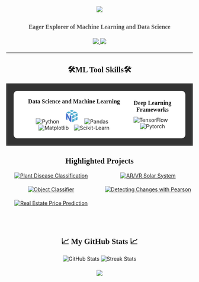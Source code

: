 <h1 align="center">
    <img src="https://readme-typing-svg.herokuapp.com/?font=Righteous&size=35&color=7F00FF&center=true&vCenter=true&width=500&height=70&duration=4000&lines=Hi+There!+👋;I'm+Bhavani+Shankar!;" />
</h1>

<h3 align="center" style="font-family: 'Times New Roman', sans-serif; color: #555;">Eager Explorer of Machine Learning and Data Science</h3>

<div align="center" style="margin: 20px;">
  <a href="mailto:abhavanishankar2002@gmail.com">
    <img src="https://img.shields.io/badge/Email-D14836?style=for-the-badge&logo=gmail&logoColor=white&background=DD2727" />
  </a>
  <a href="https://www.linkedin.com/in/abs768/" target="_blank">
    <img src="https://img.shields.io/badge/LinkedIn-%230077B5.svg?&style=for-the-badge&logo=linkedin&logoColor=white&background=0077B5" />
  </a>
</div>

<hr/>

<h2 align="center" style="font-family: 'Times New Roman', sans-serif;">🛠️ML Tool Skills🛠️</h2>
<div align="center" style="background-color: #333; padding: 20px;">
    <div style="background-color: white; padding: 20px; border-radius: 10px; display: flex; justify-content: space-around; align-items: center;">
        <!-- First Group of Tools with Title -->
        <div>
            <div style="font-family: 'Times New Roman', sans-serif; font-size: 16px; font-weight: bold; margin-bottom: 10px;">Data Science and Machine Learning</div>
            <img src="https://cdn.jsdelivr.net/gh/devicons/devicon/icons/python/python-original.svg" alt="Python" style="width: 40px; margin-right: 10px;"/>
            <img src="https://github.com/valohai/ml-logos/raw/master/numpy.svg" alt="Numpy" style="width: 40px; margin-right: 10px;"/>
            <img src="https://github.com/valohai/ml-logos/raw/master/pandas.svg" alt="Pandas" style="width: 40px; margin-right: 10px;"/>
            <img src="https://github.com/valohai/ml-logos/raw/master/matplotlib.svg" alt="Matplotlib" style="width: 40px; margin-right: 10px;"/>
            <img src="https://github.com/valohai/ml-logos/raw/master/scikit-learn.svg" alt="Scikit-Learn" style="width: 40px;"/>
        </div>
        <!-- Second Group of Tools with Title -->
        <div>
            <div style="font-family: 'Times New Roman', sans-serif; font-size: 16px; font-weight: bold; margin-bottom: 10px;">Deep Learning Frameworks</div>
            <img src="https://skillicons.dev/icons?i=tensorflow" alt="TensorFlow" style="width: 60px; margin-right: 10px;"/>
            <img src="https://github.com/valohai/ml-logos/raw/master/pytorch.svg" alt="Pytorch" style="width: 60px;"/>
        </div>
    </div>
</div>


<h2 align="center" style="font-family: 'Times New Roman', sans-serif;">🌟 Highlighted Projects 🌟</h2
<br>
<div align="center" style="display: grid; grid-template-columns: repeat(2, 1fr); gap: 20px;">
  <!-- Plant Disease Classification Using DenseNet-169 -->
  <a href="https://github.com/abs768/Plant-Disease-Classification-Using-Densenet-169-Architecture-of-CNN">
    <img alt="Plant Disease Classification" src="https://github-readme-stats.vercel.app/api/pin/?username=abs768&repo=Plant-Disease-Classification-Using-Densenet-169-Architecture-of-CNN&theme=nightowl" style="width: 300px;"/>
  </a>
  <!-- AR/VR Solar System -->
  <a href="https://github.com/abs768/arvr-solar-system">
    <img alt="AR/VR Solar System" src="https://github-readme-stats.vercel.app/api/pin/?username=abs768&repo=arvr-solar-system&theme=nightowl" style="width: 300px;"/>
  </a>
  <!-- Object Classifier using Computer Vision -->
  <a href="https://github.com/abs768/Object-Classifier-using-Computer-Vision">
    <img alt="Object Classifier" src="https://github-readme-stats.vercel.app/api/pin/?username=abs768&repo=Object-Classifier-using-Computer-Vision&theme=nightowl" style="width: 300px;"/>
  </a>
  <!-- Detecting changes using Pearson Correlation Coefficient -->
  <a href="https://github.com/abs768/Detecting-changes-between-two-images-using-Pearson-Correlation-Coefficient">
    <img alt="Detecting Changes with Pearson" src="https://github-readme-stats.vercel.app/api/pin/?username=abs768&repo=Detecting-changes-between-two-images-using-Pearson-Correlation-Coefficient&theme=nightowl" style="width: 300px;"/>
  </a>
  <!-- Real Estate Price Prediction -->
  <a href="https://github.com/abs768/Real-Estate-Price-Prediction">
    <img alt="Real Estate Price Prediction" src="https://github-readme-stats.vercel.app/api/pin/?username=abs768&repo=Real-Estate-Price-Prediction&theme=nightowl" style="width: 300px;"/>
  </a>
</div>
<br/><br/><br/>

<h2 align="center" style="font-family: 'Times New Roman', sans-serif;">📈 My GitHub Stats 📈</h2>
<div align="center">
  <img src="https://github-readme-stats.vercel.app/api?username=abs768&show_icons=true&theme=nightowl&border_radius=10" alt="GitHub Stats"/>
  <img src="https://github-readme-streak-stats.herokuapp.com/?user=abs768&theme=nightowl&border_radius=10" alt="Streak Stats"/>
</div>

<h3 align="center" style="font-family: 'Times New Roman', sans-serif;">
    <img src="https://readme-typing-svg.herokuapp.com/?font=Righteous&size=25&center=true&vCenter=true&width=500&height=70&duration=4000&lines=Thank+you+for+visiting!;Connect+with+me+on+LinkedIn!;Let's+build+something+amazing+together!;" />
</h3>
